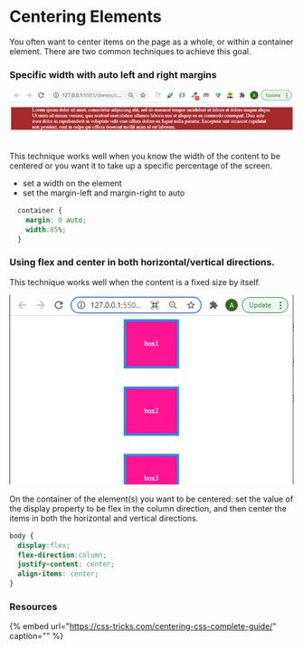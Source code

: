 # Centering Elements

You often want to center items on the page as a whole, or within a container element. There are two common techniques to achieve this goal.

### Specific width with auto left and right margins

![](../../.gitbook/assets/image%20%2845%29.png)

This technique works well when you know the width of the content to be centered or you want it to take up a specific percentage of the screen.

* set a width on the element
* set the margin-left and margin-right to auto

```css
  container {
    margin: 0 auto;
    width:85%;
  }
```

### Using flex and center in both horizontal/vertical directions.

This technique works well when the content is a fixed size by itself.

![](../../.gitbook/assets/image%20%28257%29.png)

On the container of the element\(s\) you want to be centered: set the value of the display property to be flex in the column direction, and then center the items in both the horizontal and vertical directions.

```css
body {
  display:flex;
  flex-direction:column;
  justify-content: center;
  align-items: center;
}
```

### Resources

{% embed url="https://css-tricks.com/centering-css-complete-guide/" caption="" %}

